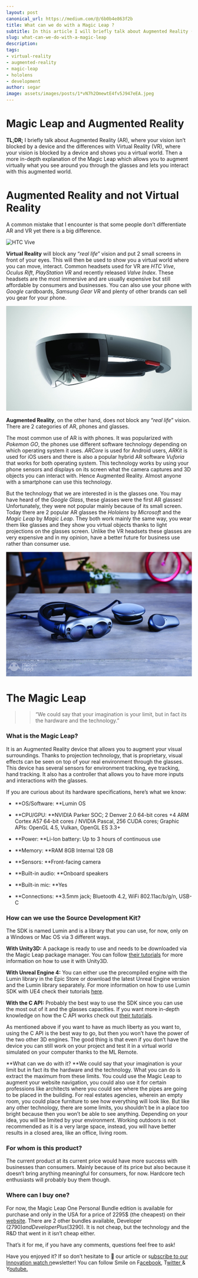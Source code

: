 ```yaml
---
layout: post
canonical_url: https://medium.com/@/6b0b4e863f2b
title: What can we do with a Magic Leap ?
subtitle: In this article I will briefly talk about Augmented Reality (AR), what it is and the differences with Virtual Reality (VR). Then a more in…
slug: what-can-we-do-with-a-magic-leap
description:
tags:
- virtual-reality
- augmented-reality
- magic-leap
- hololens
- development
author: segar
image: assets/images/posts/1*vN7h2OmewtE4fv5J947eEA.jpeg
---
```


# Magic Leap and Augmented Reality

**TL;DR;** I briefly talk about Augmented Reality (AR), where your vision isn’t blocked by a device and the differences with Virtual Reality (VR), where your vision is blocked by a device and shows you a virtual world. Then a more in-depth explanation of the Magic Leap which allows you to augment virtually what you see around you through the glasses and lets you interact with this augmented world.

# Augmented Reality and not Virtual Reality

A common mistake that I encounter is that some people don’t differentiate AR and VR yet there is a big difference.

![HTC Vive](/assets/images/posts/1*ONJF-Hs-e0GQpAHTawytAA.png)

**Virtual Reality** will block any “*real life*” vision and put 2 small screens in front of your eyes. This will then be used to show you a virtual world where you can move, interact. Common headsets used for VR are *HTC Vive*, *Oculus Rift*, *PlayStation VR* and recently released *Valve Index*. These headsets are the most immersive and are usually expensive but still affordable by consumers and businesses. You can also use your phone with *Google* cardboards, *Samsung Gear VR* and plenty of other brands can sell you gear for your phone.

![Hololens](/assets/images/posts/1*D2IYTGnxVMK_rfAdzeFEPg.jpg)

**Augmented Reality**, on the other hand, does not block any “*real life*” vision. There are 2 categories of AR, phones and glasses.

The most common use of AR is with phones. It was popularized with *Pokemon GO*, the phones use different software technology depending on which operating system it uses. *ARCore* is used for Android users, *ARKit* is used for iOS users and there is also a popular hybrid AR software *Vuforia* that works for both operating system. This technology works by using your phone sensors and displays on its screen what the camera captures and 3D objects you can interact with. Hence Augmented Reality. Almost anyone with a smartphone can use this technology.

But the technology that we are interested in is the glasses one. You may have heard of the *Google Glass*, these glasses were the first AR glasses! Unfortunately, they were not popular mainly because of its small screen.
Today there are 2 popular AR glasses the *Hololens* by *Microsoft* and the *Magic Leap* by *Magic Leap*. They both work mainly the same way, you wear them like glasses and they show you virtual objects thanks to light projections on the glasses screen.
Unlike the VR headsets these glasses are very expensive and in my opinion, have a better future for business use rather than consumer use.

![Magic Leap](/assets/images/posts/1*BP4DIrnA_tpV7VQ1C6_8wQ.jpg)

# The Magic Leap

>> “We could say that your imagination is your limit, but in fact its the hardware and the technology.”

### What is the Magic Leap?

It is an Augmented Reality device that allows you to augment your visual surroundings.
Thanks to projection technology, that is proprietary, visual effects can be seen on top of your real environment through the glasses.
This device has several sensors for environment tracking, eye tracking, hand tracking. It also has a controller that allows you to have more inputs and interactions with the glasses.

If you are curious about its hardware specifications, here’s what we know:

* **OS/Software: **Lumin OS

* **CPU/GPU: **NVIDIA Parker SOC; 2 Denver 2.0 64-bit cores +4 ARM Cortex A57 64-bit cores / NVIDIA Pascal, 256 CUDA cores; Graphic APIs: OpenGL 4.5, Vulkan, OpenGL ES 3.3+

* **Power: **Li-Ion battery: Up to 3 hours of continuous use

* **Memory: **RAM 8GB Internal 128 GB

* **Sensors: **Front-facing camera

* **Built-in audio: **Onboard speakers

* **Built-in mic: **Yes

* **Connections: **3.5mm jack; Bluetooth 4.2, WiFi 802.11ac/b/g/n, USB-C

### How can we use the Source Development Kit?

The SDK is named Lumin and is a library that you can use, for now, only on a Windows or Mac OS via 3 different ways.

**With Unity3D:** A package is ready to use and needs to be downloaded via the Magic Leap package manager. You can follow [their tutorials](https://creator.magicleap.com/learn/guides/get-started-developing-in-unity) for more information on how to use it with Unity3D.

**With Unreal Engine 4:** You can either use the precompiled engine with the Lumin library in the Epic Store or download the latest Unreal Engine version and the Lumin library separately. For more information on how to use Lumin SDK with UE4 check their tutorials [here](https://creator.magicleap.com/learn/guides/sdk-unreal-installing-and-configuring).

**With the C API:** Probably the best way to use the SDK since you can use the most out of it and the glasses capacities. If you want more in-depth knowledge on how the C API works check out [their tutorials](https://creator.magicleap.com/learn/guides/lumin-sdk-overview).

As mentioned above if you want to have as much liberty as you want to, using the C API is the best way to go, but then you won’t have the power of the two other 3D engines.
The good thing is that even if you don’t have the device you can still work on your project and test it in a virtual world simulated on your computer thanks to the ML Remote.

**What can we do with it?
**We could say that your imagination is your limit but in fact its the hardware and the technology. What you can do is extract the maximum from these limits.
You could use the Magic Leap to augment your website navigation, you could also use it for certain professions like architects where you could see where the pipes are going to be placed in the building. For real estates agencies, wherein an empty room, you could place furniture to see how everything will look like.
But like any other technology, there are some limits, you shouldn’t be in a place too bright because then you won’t be able to see anything.
Depending on your idea, you will be limited by your environment. Working outdoors is not recommended as it is a very large space, instead, you will have better results in a closed area, like an office, living room.

### For whom is this product?

The current product at its current price would have more success with businesses than consumers. Mainly because of its price but also because it doesn’t bring anything meaningful for consumers, for now. Hardcore tech enthusiasts will probably buy them though.

### Where can I buy one?

For now, the Magic Leap One Personal Bundle edition is available for purchase and only in the USA for a price of 2295$ (the cheapest) on their [website](https://shop.magicleap.com/p/M9001#/). There are 2 other bundles available, Developer (2790$) and Developer Plus (3290$). It is not cheap, but the technology and the R&D that went in it isn’t cheap either.

That’s it for me, if you have any comments, questions feel free to ask!

Have you enjoyed it? If so don’t hesitate to 👏 our article or s[ubscribe to our Innovation watch n](https://www.getrevue.co/profile/smileinnovation)ewsletter!
You can follow Smile on F[acebook,](https://www.facebook.com/smileopensource) T[witter ](https://www.twitter.com/GroupeSmile)& Y[outube.](http://www.youtube.com/user/SmileOpenSource)



